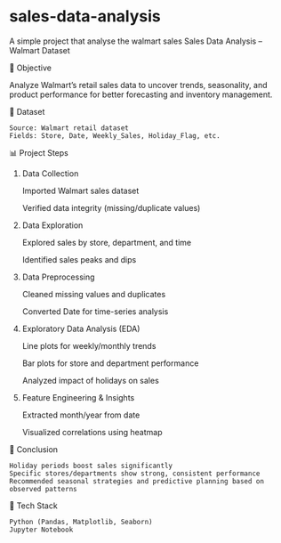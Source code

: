 # sales-data-analysis
A simple project that analyse the walmart sales 
Sales Data Analysis – Walmart Dataset


📌 Objective

Analyze Walmart’s retail sales data to uncover trends, seasonality, and product performance for better forecasting and inventory management.


📂 Dataset

    Source: Walmart retail dataset
    Fields: Store, Date, Weekly_Sales, Holiday_Flag, etc.

📊 Project Steps
1. Data Collection

    Imported Walmart sales dataset
   
    Verified data integrity (missing/duplicate values)
   

3. Data Exploration

    Explored sales by store, department, and time
   
    Identified sales peaks and dips
   

5. Data Preprocessing

    Cleaned missing values and duplicates
   
    Converted Date for time-series analysis
   

7. Exploratory Data Analysis (EDA)

    Line plots for weekly/monthly trends
   
    Bar plots for store and department performance
   
    Analyzed impact of holidays on sales
   

9. Feature Engineering & Insights

    Extracted month/year from date
   
    Visualized correlations using heatmap
   

📌 Conclusion

    Holiday periods boost sales significantly
    Specific stores/departments show strong, consistent performance
    Recommended seasonal strategies and predictive planning based on observed patterns

🧠 Tech Stack

    Python (Pandas, Matplotlib, Seaborn)
    Jupyter Notebook
